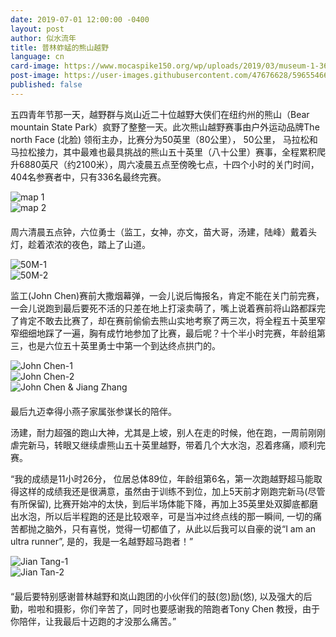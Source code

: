 ```yaml
---
date: 2019-07-01 12:00:00 -0400
layout: post
author: 似水流年
title: 普林蚱蜢的熊山越野
language: cn
card-image: https://www.mocaspike150.org/wp/uploads/2019/03/museum-1-360x240.jpg
post-image: https://user-images.githubusercontent.com/47676628/59655466-fcac0a80-91cc-11e9-91a7-d1fc4bb37feb.jpg
published: false
---
```


<p>五四青年节那一天，越野群与岚山近二十位越野大侠们在纽约州的熊山（Bear mountain State Park）疯野了整整一天。此次熊山越野赛事由户外运动品牌The north Face (北脸) 领衔主办，比赛分为50英里（80公里）， 50公里， 马拉松和马拉松接力，其中最难也最具挑战的熊山五十英里（八十公里）赛事，全程累积爬升6880英尺（约2100米），周六凌晨五点至傍晚七点，十四个小时的关门时间，404名参赛者中，只有336名最终完赛。</p>
<div class="container-fluid">
<div class="row">
<div class="col-sm-6" style="padding-left: 0;">
<div class="imgcard"><img src="https://user-images.githubusercontent.com/47676628/59655215-2dd80b00-91cc-11e9-8d56-cd2a33edbe3e.jpg" alt="map 1" class=" size-full wp-image-160"></div>
</div>
<div class="col-sm-6" style="padding-left: 0;">
<div class="imgcard"><img src="https://user-images.githubusercontent.com/47676628/59655541-439a0000-91cd-11e9-970d-74161b943a60.jpg" alt="map 2" class="size-full wp-image-160"></div>
</div>
</div>
</div>
<p style="margin-top: 20px;">周六清晨五点钟，六位勇士（监工，女神，亦文，苗大哥，汤建，陆峰）戴着头灯，趁着浓浓的夜色，踏上了山道。</p>
<div class="container-fluid">
<div class="row">
<div class="col-sm-6" style="padding-left: 0;">
<div class="imgcard"><img src="https://user-images.githubusercontent.com/47676628/59655215-2dd80b00-91cc-11e9-8d56-cd2a33edbe3e.jpg" alt="50M-1" class=" size-full wp-image-160"></div>
</div>
<div class="col-sm-6" style="padding-left: 0;">
<div class="imgcard"><img src="https://user-images.githubusercontent.com/47676628/59655229-36c8dc80-91cc-11e9-831d-b8910992d838.jpg" alt="50M-2" class="size-full wp-image-160"></div>
</div>
</div>
</div>
<p>监工(John Chen)赛前大撒烟幕弹，一会儿说后悔报名，肯定不能在关门前完赛，一会儿说跑到最后要死不活的只差在地上打滚卖萌了，嘴上说着赛前将山路都踩完了肯定不敢去比赛了，却在赛前偷偷去熊山实地考察了两三次，将全程五十英里窄窄细细地踩了一遍，胸有成竹地参加了比赛，最后呢？十个半小时完赛，年龄组第三，也是六位五十英里勇士中第一个到达终点拱门的。</p>
<div class="container-fluid">
<div class="row">
<div class="col-sm-6" style="padding-left: 0;">
<div class="imgcard"><img src="https://user-images.githubusercontent.com/47676628/59655524-35e47a80-91cd-11e9-8036-ca6de0dbe1a8.jpg" alt="John Chen-1" class=" size-full wp-image-160"></div>
</div>
<div class="col-sm-6" style="padding-left: 0;">
<div class="imgcard"><img src="https://user-images.githubusercontent.com/47676628/59655514-2ebd6c80-91cd-11e9-8e4a-08db0a378828.jpg" alt="John Chen-2" class="size-full wp-image-160"></div>
</div>
<div class="col-sm-6" style="padding-left: 0;">
<div class="imgcard"><img src="https://user-images.githubusercontent.com/47676628/59655506-2a914f00-91cd-11e9-9ac6-ad5cbc8d8fd9.jpg" alt="John Chen &amp; Jiang Zhang" class="size-full wp-image-160"></div>
</div>
</div>
</div>
<p style="margin-top: 20px;">最后九迈幸得小燕子家属张参谋长的陪伴。</p>
<p>汤建，耐力超强的跑山大神，尤其是上坡，别人在走的时候，他在跑，一周前刚刚虐完新马，转眼又继续虐熊山五十英里越野，带着几个大水泡，忍着疼痛，顺利完赛。</p>
<p> “我的成绩是11小时26分， 位居总体89位，年龄组第6名，第一次跑越野超马能取得这样的成绩我还是很满意，虽然由于训练不到位，加上5天前才刚跑完新马(尽管有所保留), 比赛开始冲的太快，到后半场体能下降，再加上35英里处双脚底都磨出水泡，所以后半程跑的还是比较艰辛，可是当冲过终点线的那一瞬间, 一切的痛苦都抛之脑外，只有喜悦，觉得一切都值了，从此以后我可以自豪的说“I am an ultra runner”, 是的，我是一名越野超马跑者！”</p>
<div class="container-fluid">
<div class="row">
<div class="col-sm-6" style="padding-left: 0;">
<div class="imgcard"><img src="https://user-images.githubusercontent.com/47676628/59931365-ccee4400-9412-11e9-8ad3-e421f0ebd842.jpg" alt="Jian Tang-1" class=" size-full wp-image-160"></div>
</div>
<div class="col-sm-6" style="padding-left: 0;">
<div class="imgcard"><img src="https://user-images.githubusercontent.com/47676628/59931392-daa3c980-9412-11e9-84dd-b8118b3be81f.jpg" alt="Jian Tan-2" class=" size-full wp-image-160"></div>
</div>
</div>
</div>
<p style="margin-top: 20px;"> “最后要特别感谢普林越野和岚山跑团的小伙伴们的鼓(忽)励(悠), 以及强大的后勤，啦啦和摄影，你们辛苦了，同时也要感谢我的陪跑者Tony Chen 教授，由于你陪伴，让我最后十迈跑的才没那么痛苦。”</p>
